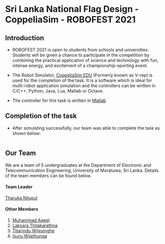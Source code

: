 # Sri Lanka National Flag Design - CoppeliaSim - ROBOFEST 2021

## Introduction

* ROBOFEST 2021 is open to students from schools and universities. Students will be given a chance to participate in the competition by combining the practical application of science and technology with fun, intense energy, and excitement of a championship-sporting event.

* The Robot Simulator, [CoppeliaSim EDU](https://www.coppeliarobotics.com/) (Formerly known as V-rep) is used for the completion of the task. It is a software which is ideal for multi-robot application simulation and the controllers can be written in C/C++, Python, Java, Lua, Matlab or Octave.

* The controller for this task is written in [Matlab](https://www.mathworks.com/products/matlab.html)

## Completion of the task

* After simulating successfully, our team was able to complete the task as shown below: 

![]()

## Our Team

We are a team of 5 undergraduates at the Department of Electronic and Telecommunication Engineering, University of Moratuwa, Sri Lanka. Details of the team members can be found below.

#### Team Leader

[Tharuka Nilupul](https://github.com/TharukaN17)

#### Other Members

1. [Muhammad Aqeel](https://github.com/AqeelMuhammad)
2. [Laksara Thilakarathna](https://github.com/LaksaraThilakarathna)
3. [Tharindu Wijesinghe](https://github.com/Tharindu531)
4. [Isuru Wijethunga](https://github.com/IsuruWijethunga)

